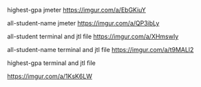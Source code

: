 highest-gpa jmeter
https://imgur.com/a/EbGKiuY

all-student-name jmeter
https://imgur.com/a/QP3ibLy


all-student terminal and jtl file
https://imgur.com/a/XHmswIy


all-student-name terminal and jtl file
https://imgur.com/a/t9MALl2


highest-gpa terminal and jtl file

https://imgur.com/a/1KsK6LW

